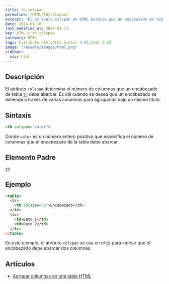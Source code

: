 ```yaml
---
title: th.colspan
permalink: /HTML/th/colspan/
excerpt: "El atributo colspan en HTML permite que un encabezado de tabla abarque múltiples columnas, agrupándolas bajo un mismo título. Útil para organizar información."
date: 2024-01-10
last_modified_at: 2024-01-11
key: HTML.t.th.colspan
category: HTML
tags: [atributo html,html 5,html 4.01,html 3.2]
image: "/assets/images/html.png"
sidebar:
  nav: html
---
```


## Descripción


El atributo `colspan` determina el número de columnas que un encabezado de tabla [`th`](https://www.w3api.com/HTML/th/) debe abarcar. Es útil cuando se desea que un encabezado se extienda a través de varias columnas para agruparlas bajo un mismo título.


## Sintaxis


```html
<th colspan="valor">
```


Donde `valor` es un número entero positivo que especifica el número de columnas que el encabezado de la tabla debe abarcar.


## Elemento Padre


[`th`](https://www.w3api.com/HTML/th/)


## Ejemplo


```html
<table>
  <tr>
    <th colspan="2">Encabezado</th>
  </tr>
  <tr>
    <td>Dato 1</td>
    <td>Dato 2</td>
  </tr>
</table>

```


En este ejemplo, el atributo `colspan` se usa en el [`th`](https://www.w3api.com/HTML/th/) para indicar que el encabezado debe abarcar dos columnas.


## Artículos

- [Agrupar columnas en una tabla HTML](https://lineadecodigo.com/html/agrupar-columnas-en-una-tabla-html/)
